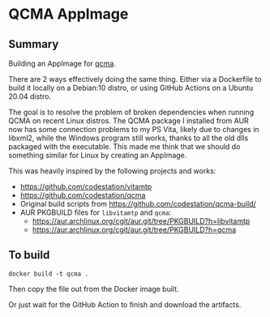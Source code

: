 # QCMA AppImage

## Summary

Building an AppImage for [qcma](https://github.com/codestation/qcma).

There are 2 ways effectively doing the same thing. Either via a Dockerfile to build it
locally on a Debian:10 distro, or using GitHub Actions on a Ubuntu 20.04 distro.

The goal is to resolve the problem of broken dependencies when running QCMA on recent
Linux distros. The QCMA package I installed from AUR now has some connection problems
to my PS Vita, likely due to changes in libxml2, while the Windows program still works,
thanks to all the old dlls packaged with the executable. This made me think that we
should do something similar for Linux by creating an AppImage.

This was heavily inspired by the following projects and works:

* https://github.com/codestation/vitamtp
* https://github.com/codestation/qcma
* Original build scripts from https://github.com/codestation/qcma-build/
* AUR PKGBUILD files for `libvitamtp` and `qcma`:
   * https://aur.archlinux.org/cgit/aur.git/tree/PKGBUILD?h=libvitamtp
   * https://aur.archlinux.org/cgit/aur.git/tree/PKGBUILD?h=qcma

## To build

```
docker build -t qcma .
```

Then copy the file out from the Docker image built.

Or just wait for the GitHub Action to finish and download the artifacts.
